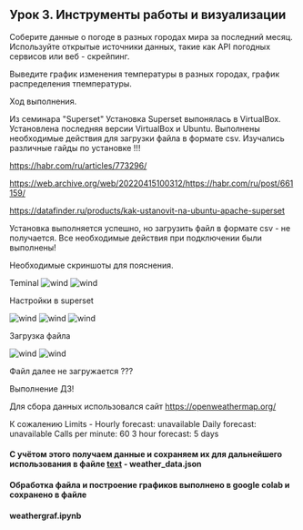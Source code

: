 ## Урок 3. Инструменты работы и визуализации
Соберите данные о погоде в разных городах мира за последний месяц.
Используйте открытые источники данных, такие как АPI погодных сервисов
или веб - скрейпинг.

Выведите график изменения температуры в разных городах,
график распределения тпемпературы.

Ход выполнения.

Из семинара "Superset"
Установка Superset выпонялась в VirtualBox.
Установлена последняя версии VirtualBox и Ubuntu.
Выполнены необходимые действия для загрузки файла 
в формате csv. 
Изучались различные гайды по установке !!!

https://habr.com/ru/articles/773296/

https://web.archive.org/web/20220415100312/https://habr.com/ru/post/661159/

https://datafinder.ru/products/kak-ustanovit-na-ubuntu-apache-superset

Установка выполняется успешно, но загрузить файл в формате csv - не получается.
Все необходимые действия при подключении были выполнены!

Необходимые скриншоты для пояснения.

Teminal
<image src="img/Terminal.png" alt="wind">
<image src="img/Логи.png" alt="wind">

Настройки в superset

<image src="img/Настройки.png" alt="wind">
<image src="img/Настройки2.png" alt="wind">
<image src="img/Настройки3!.png" alt="wind">

Загрузка файла

<image src="img/Загрузка файла.png" alt="wind">
<image src="img/Загрузка2.png" alt="wind">

Файл далее не загружается ???

Выполнение ДЗ!

Для сбора данных использовался сайт 
https://openweathermap.org/

К сожалению Limits - Hourly forecast: unavailable
Daily forecast: unavailable
Calls per minute: 60
3 hour forecast: 5 days

#### С учётом этого получаем данные и сохраняем их для дальнейшего использования в файле [text](weather_data.json) - weather_data.json

#### Обработка файла и построение графиков выполнено в google colab и сохранено в файле 
#### weathergraf.ipynb


